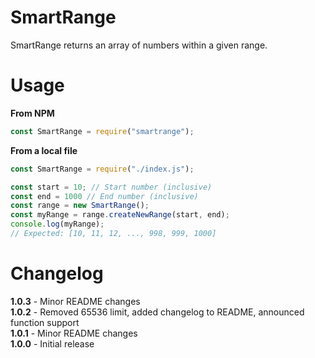 # SmartRange
SmartRange returns an array of numbers within a given range.
# Usage
**From NPM**
```javascript
const SmartRange = require("smartrange");
```
**From a local file**
```javascript
const SmartRange = require("./index.js");
```
```javascript
const start = 10; // Start number (inclusive)
const end = 1000 // End number (inclusive)
const range = new SmartRange();
const myRange = range.createNewRange(start, end);
console.log(myRange);
// Expected: [10, 11, 12, ..., 998, 999, 1000]
```
# Changelog
**1.0.3** - Minor README changes<br />
**1.0.2** - Removed 65536 limit, added changelog to README, announced function support<br />
**1.0.1** - Minor README changes<br />
**1.0.0** - Initial release<br />

